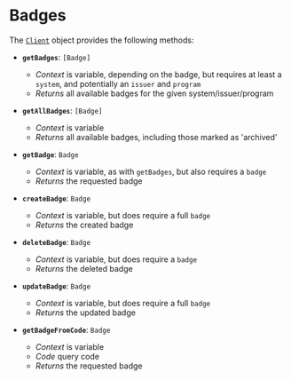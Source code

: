 # Badges

The [`Client`](methods.md) object provides the following methods:

* **`getBadges`**: `[Badge]`
  * *Context* is variable, depending on the badge, but requires at least a `system`, and potentially an `issuer` and `program`
  * *Returns* all available badges for the given system/issuer/program

* **`getAllBadges`**: `[Badge]`
  * *Context* is variable
  * *Returns* all available badges, including those marked as 'archived'

* **`getBadge`**: `Badge`
  * *Context* is variable, as with `getBadges`, but also requires a `badge`
  * *Returns* the requested badge

* **`createBadge`**: `Badge`  
  * *Context* is variable, but does require a full `badge`
  * *Returns* the created badge

* **`deleteBadge`**: `Badge`
  * *Context* is variable, but does require a `badge`
  * *Returns* the deleted badge

* **`updateBadge`**: `Badge`
  * *Context* is variable, but does require a full `badge`
  * *Returns* the updated badge

* **`getBadgeFromCode`**: `Badge`
  * *Context* is variable
  * *Code* query code
  * *Returns* the requested badge
